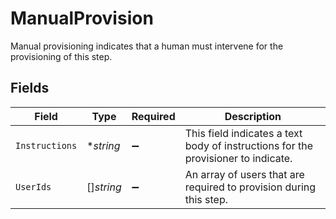 # ManualProvision

 Manual provisioning indicates that a human must intervene for the provisioning of this step.



## Fields

| Field                                                                               | Type                                                                                | Required                                                                            | Description                                                                         |
| ----------------------------------------------------------------------------------- | ----------------------------------------------------------------------------------- | ----------------------------------------------------------------------------------- | ----------------------------------------------------------------------------------- |
| `Instructions`                                                                      | **string*                                                                           | :heavy_minus_sign:                                                                  |  This field indicates a text body of instructions for the provisioner to indicate.<br/> |
| `UserIds`                                                                           | []*string*                                                                          | :heavy_minus_sign:                                                                  |  An array of users that are required to provision during this step.<br/>            |